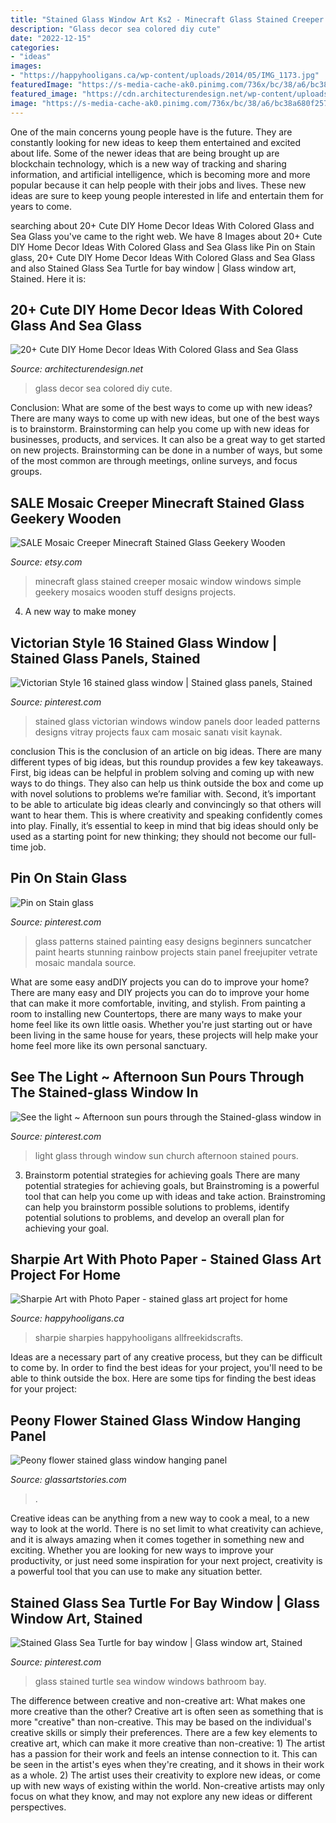 ```yaml
---
title: "Stained Glass Window Art Ks2 - Minecraft Glass Stained Creeper Mosaic Window Windows Simple Geekery Mosaics Wooden Stuff Designs Projects"
description: "Glass decor sea colored diy cute"
date: "2022-12-15"
categories:
- "ideas"
images:
- "https://happyhooligans.ca/wp-content/uploads/2014/05/IMG_1173.jpg"
featuredImage: "https://s-media-cache-ak0.pinimg.com/736x/bc/38/a6/bc38a680f257ca490981eb0c1d27d5e5.jpg"
featured_image: "https://cdn.architecturendesign.net/wp-content/uploads/2015/05/AD-Colored-Glass-Home-Decor-18.jpg"
image: "https://s-media-cache-ak0.pinimg.com/736x/bc/38/a6/bc38a680f257ca490981eb0c1d27d5e5.jpg"
---
```



One of the main concerns young people have is the future. They are constantly looking for new ideas to keep them entertained and excited about life. Some of the newer ideas that are being brought up are blockchain technology, which is a new way of tracking and sharing information, and artificial intelligence, which is becoming more and more popular because it can help people with their jobs and lives. These new ideas are sure to keep young people interested in life and entertain them for years to come.

	

		
searching about 20+ Cute DIY Home Decor Ideas With Colored Glass and Sea Glass you've came to the right web. We have 8 Images about 20+ Cute DIY Home Decor Ideas With Colored Glass and Sea Glass like Pin on Stain glass, 20+ Cute DIY Home Decor Ideas With Colored Glass and Sea Glass and also Stained Glass Sea Turtle for bay window | Glass window art, Stained. Here it is:
		
    
## 20+ Cute DIY Home Decor Ideas With Colored Glass And Sea Glass

<img loading=lazy src="https://cdn.architecturendesign.net/wp-content/uploads/2015/05/AD-Colored-Glass-Home-Decor-18.jpg" onerror="this.onerror=null;this.src='https://tse2.mm.bing.net/th?id=OIP.iSy5epbOZt8CZvs8tcdH8wHaGJ&amp;pid=15.1';" alt="20+ Cute DIY Home Decor Ideas With Colored Glass and Sea Glass">

_Source: architecturendesign.net_

>glass decor sea colored diy cute. 

	

Conclusion: What are some of the best ways to come up with new ideas?
There are many ways to come up with new ideas, but one of the best ways is to brainstorm. Brainstorming can help you come up with new ideas for businesses, products, and services. It can also be a great way to get started on new projects. Brainstorming can be done in a number of ways, but some of the most common are through meetings, online surveys, and focus groups.

    
## SALE Mosaic Creeper Minecraft Stained Glass Geekery Wooden

<img loading=lazy src="https://img0.etsystatic.com/000/0/5887550/il_570xN.342732676.jpg" onerror="this.onerror=null;this.src='https://tse3.mm.bing.net/th?id=OIP.ABIuxZWG2_CXB4r8klvm_wHaHi&amp;pid=15.1';" alt="SALE Mosaic Creeper Minecraft Stained Glass Geekery Wooden">

_Source: etsy.com_

>minecraft glass stained creeper mosaic window windows simple geekery mosaics wooden stuff designs projects. 

	

4. A new way to make money 

    
## Victorian Style 16 Stained Glass Window | Stained Glass Panels, Stained

<img loading=lazy src="https://i.pinimg.com/736x/5b/8c/da/5b8cda92e124a338b311a74ef9abf32e--stained-glass-windows-victorian.jpg" onerror="this.onerror=null;this.src='https://tse3.mm.bing.net/th?id=OIP.SiPRhMJcgPGkKCioOliQhgHaNr&amp;pid=15.1';" alt="Victorian Style 16 stained glass window | Stained glass panels, Stained">

_Source: pinterest.com_

>stained glass victorian windows window panels door leaded patterns designs vitray projects faux cam mosaic sanatı visit kaynak. 

	

conclusion
This is the conclusion of an article on big ideas. 
There are many different types of big ideas, but this roundup provides a few key takeaways. First, big ideas can be helpful in problem solving and coming up with new ways to do things. They also can help us think outside the box and come up with novel solutions to problems we’re familiar with. 
 Second, it’s important to be able to articulate big ideas clearly and convincingly so that others will want to hear them. This is where creativity and speaking confidently comes into play. Finally, it’s essential to keep in mind that big ideas should only be used as a starting point for new thinking; they should not become our full-time job.

    
## Pin On Stain Glass

<img loading=lazy src="https://i.pinimg.com/736x/e6/ac/b5/e6acb5e0e7d29a6ff27c1591d0bb6312.jpg" onerror="this.onerror=null;this.src='https://tse4.mm.bing.net/th?id=OIP.sc-rutSd-g-eX9NMzk1gPwHaK0&amp;pid=15.1';" alt="Pin on Stain glass">

_Source: pinterest.com_

>glass patterns stained painting easy designs beginners suncatcher paint hearts stunning rainbow projects stain panel freejupiter vetrate mosaic mandala source. 

	

What are some easy andDIY projects you can do to improve your home?
There are many easy and DIY projects you can do to improve your home that can make it more comfortable, inviting, and stylish. From painting a room to installing new Countertops, there are many ways to make your home feel like its own little oasis. Whether you're just starting out or have been living in the same house for years, these projects will help make your home feel more like its own personal sanctuary.

    
## See The Light ~ Afternoon Sun Pours Through The Stained-glass Window In

<img loading=lazy src="https://s-media-cache-ak0.pinimg.com/736x/bc/38/a6/bc38a680f257ca490981eb0c1d27d5e5.jpg" onerror="this.onerror=null;this.src='https://tse2.mm.bing.net/th?id=OIP.nL51Kum4GXWWZ12ERTC-dgHaLE&amp;pid=15.1';" alt="See the light ~ Afternoon sun pours through the Stained-glass window in">

_Source: pinterest.com_

>light glass through window sun church afternoon stained pours. 

	

3. Brainstorm potential strategies for achieving goals
There are many potential strategies for achieving goals, but Brainstroming is a powerful tool that can help you come up with ideas and take action. Brainstroming can help you brainstorm possible solutions to problems, identify potential solutions to problems, and develop an overall plan for achieving your goal.

    
## Sharpie Art With Photo Paper - Stained Glass Art Project For Home

<img loading=lazy src="https://happyhooligans.ca/wp-content/uploads/2014/05/IMG_1173.jpg" onerror="this.onerror=null;this.src='https://tse2.mm.bing.net/th?id=OIP.QCcEPnEgwtCbglZMQugDVQAAAA&amp;pid=15.1';" alt="Sharpie Art with Photo Paper - stained glass art project for home">

_Source: happyhooligans.ca_

>sharpie sharpies happyhooligans allfreekidscrafts. 

	

Ideas are a necessary part of any creative process, but they can be difficult to come by. In order to find the best ideas for your project, you'll need to be able to think outside the box. Here are some tips for finding the best ideas for your project: 

    
## Peony Flower Stained Glass Window Hanging Panel

<img loading=lazy src="https://cdn.shopify.com/s/files/1/0085/4717/2457/products/il_fullxfull.1633756146_577z_1024x1024@2x.jpg?v=1595225352" onerror="this.onerror=null;this.src='https://tse3.mm.bing.net/th?id=OIP.93mZpz2vnfNnSHf8svzUzwHaHa&amp;pid=15.1';" alt="Peony flower stained glass window hanging panel">

_Source: glassartstories.com_

>. 

	

Creative ideas can be anything from a new way to cook a meal, to a new way to look at the world. There is no set limit to what creativity can achieve, and it is always amazing when it comes together in something new and exciting. Whether you are looking for new ways to improve your productivity, or just need some inspiration for your next project, creativity is a powerful tool that you can use to make any situation better.

    
## Stained Glass Sea Turtle For Bay Window | Glass Window Art, Stained

<img loading=lazy src="https://i.pinimg.com/originals/e2/6a/c7/e26ac7ef3c5eccc8b88f728c49c1bc8a.jpg" onerror="this.onerror=null;this.src='https://tse2.mm.bing.net/th?id=OIP.OoloQEWJQPhb2Op32pWJ0gHaLJ&amp;pid=15.1';" alt="Stained Glass Sea Turtle for bay window | Glass window art, Stained">

_Source: pinterest.com_

>glass stained turtle sea window windows bathroom bay. 

	

The difference between creative and non-creative art: What makes one more creative than the other?
Creative art is often seen as something that is more "creative" than non-creative. This may be based on the individual's creative skills or simply their preferences. There are a few key elements to creative art, which can make it more creative than non-creative: 1) The artist has a passion for their work and feels an intense connection to it. This can be seen in the artist's eyes when they're creating, and it shows in their work as a whole. 2) The artist uses their creativity to explore new ideas, or come up with new ways of existing within the world. Non-creative artists may only focus on what they know, and may not explore any new ideas or different perspectives.


